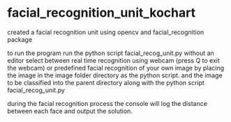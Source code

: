 # facial_recognition_unit_kochart
created a facial recognition unit using opencv and facial_recognition package


to run the program
run the python script facial_recog_unit.py without an editor
select between real time recognition using webcam (press Q to exit the webcam)
or predefined facial recognition of your own image by placing the image in the image folder directory as the python script.
and the image to be classified into the parent directory along with the python script facial_recog_unit.py

during the facial recognition process the console will log the distance between each face and output the solution.
